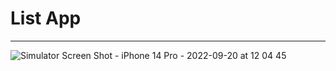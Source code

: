 # List App

---

![Simulator Screen Shot - iPhone 14 Pro - 2022-09-20 at 12 04 45](https://user-images.githubusercontent.com/72032853/191216697-1dbf8647-25e6-4ce3-9da4-52ae49e5479c.png)

